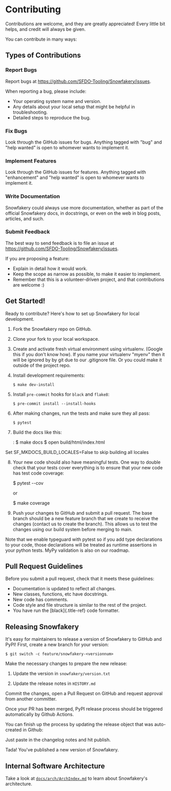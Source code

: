 # Contributing

Contributions are welcome, and they are greatly appreciated! Every
little bit helps, and credit will always be given.

You can contribute in many ways:

## Types of Contributions

### Report Bugs

Report bugs at <https://github.com/SFDO-Tooling/Snowfakery/issues>.

When reporting a bug, please include:

- Your operating system name and version.
- Any details about your local setup that might be helpful in
  troubleshooting.
- Detailed steps to reproduce the bug.

### Fix Bugs

Look through the GitHub issues for bugs. Anything tagged with "bug"
and "help wanted" is open to whomever wants to implement it.

### Implement Features

Look through the GitHub issues for features. Anything tagged with
"enhancement" and "help wanted" is open to whomever wants to
implement it.

### Write Documentation

Snowfakery could always use more documentation, whether as part of the
official Snowfakery docs, in docstrings, or even on the web in blog
posts, articles, and such.

### Submit Feedback

The best way to send feedback is to file an issue at
<https://github.com/SFDO-Tooling/Snowfakery/issues>.

If you are proposing a feature:

- Explain in detail how it would work.
- Keep the scope as narrow as possible, to make it easier to
  implement.
- Remember that this is a volunteer-driven project, and that
  contributions are welcome :)

## Get Started!

Ready to contribute? Here's how to set up Snowfakery for local
development.

1.  Fork the Snowfakery repo on GitHub.

2.  Clone your fork to your local workspace.

3.  Create and activate fresh virtual environment using virtualenv.
    (Google this if you don't know how). If you name your virtualenv
    "myenv" then it will be ignored by by git due to our .gitignore file.
    Or you could make it outside of the project repo.

4.  Install development requirements:

    ```{.shell}
    $ make dev-install
    ```

5.  Install `pre-commit` hooks for `black` and `flake8`:

    ```{.shell}
    $ pre-commit install --install-hooks
    ```

6.  After making changes, run the tests and make sure they all pass:

    ```{.shell}
    $ pytest
    ```

7.  Build the docs like this:

    : \$ make docs \$ open build/html/index.html

Set SF_MKDOCS_BUILD_LOCALES=False to skip building all locales

8.  Your new code should also have meaningful tests. One way to double
    check that your tests cover everything is to ensure that your new
    code has test code coverage:

    \$ pytest \--cov

    or

    \$ make coverage

9.  Push your changes to GitHub and submit a pull request. The base
    branch should be a new feature branch that we create to receive the
    changes (contact us to create the branch). This allows us to test the
    changes using our build system before merging to main.

Note that we enable typeguard with pytest so if you add type
declarations to your code, those declarations will be treated as runtime
assertions in your python tests. MyPy validation is also on our roadmap.

## Pull Request Guidelines

Before you submit a pull request, check that it meets these guidelines:

- Documentation is updated to reflect all changes.
- New classes, functions, etc have docstrings.
- New code has comments.
- Code style and file structure is similar to the rest of the project.
- You have run the [black]{.title-ref} code formatter.

## Releasing Snowfakery

It's easy for maintainers to release a version of Snowfakery to GitHub
and PyPI! First, create a new branch for your version:

```{.shell}
$ git switch -c feature/snowfakery-<versionnum>
```

Make the necessary changes to prepare the new release:

1.  Update the version in `snowfakery/version.txt`

2.  Update the release notes in `HISTORY.md`

Commit the changes, open a Pull Request on GitHub and request approval
from another committer.

Once your PR has been merged, PyPI release process should be triggered
automatically by Github Actions.

You can finish up the process by updating the release object that was
auto-created in Github:

Just paste in the changelog notes and hit publish.

Tada! You've published a new version of Snowfakery.

## Internal Software Architecture

Take a look at [`docs/arch/ArchIndex.md`](docs/arch/ArchIndex.md) to learn about
Snowfakery's architecture.
